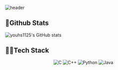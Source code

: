 ![header](https://capsule-render.vercel.app/api?type=waving&color=d68c20&height=300&section=header&text=youhs1125&fontSize=90)
## 🏃Github Stats
![youhs1125's GitHub stats](https://github-readme-stats.vercel.app/api?username=youhs1125&show_icons=true&theme=great-gatsby&count_private=true)
## 👨‍💻Tech Stack
<div style="text-align: center">

  ![C](https://img.shields.io/badge/c-%2300599C.svg?style=for-the-badge&logo=c&logoColor=white) 
  ![C++](https://img.shields.io/badge/c++-00599C.svg?style=for-the-badge&logo=c%2B%2B&logoColor=white) 
  ![Python](https://img.shields.io/badge/python-3670A0?style=for-the-badge&logo=python&logoColor=ffdd54)
  ![Java](https://img.shields.io/badge/java-%23ED8B00.svg?style=for-the-badge&logo=coffeescript&logoColor=2F2625) 

</div>
